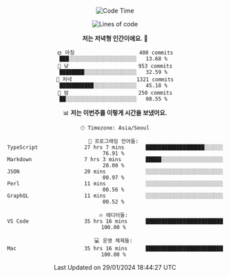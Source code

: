 <div align='center'>
 
<!--START_SECTION:waka-->
![Code Time](http://img.shields.io/badge/Code%20Time-3%2C331%20hrs%2040%20mins-blue)

![Lines of code](https://img.shields.io/badge/%EC%A0%80%EB%8A%94%20%EC%97%AC%ED%83%9C%EA%B9%8C%EC%A7%80%20-1.4%20million%20%EC%A4%84%EC%9D%98%20%EC%BD%94%EB%93%9C%EB%A5%BC%20%EC%9E%91%EC%84%B1%ED%96%88%EC%96%B4%EC%9A%94.-blue)

**저는 저녁형 인간이에요. 🦉** 

```text
🌞 아침                     400 commits         ███░░░░░░░░░░░░░░░░░░░░░░   13.68 % 
🌆 낮　                     953 commits         ████████░░░░░░░░░░░░░░░░░   32.59 % 
🌃 저녁                     1321 commits        ███████████░░░░░░░░░░░░░░   45.18 % 
🌙 밤　                     250 commits         ██░░░░░░░░░░░░░░░░░░░░░░░   08.55 % 
```


📊 **저는 이번주를 이렇게 시간을 보냈어요.** 

```text
🕑︎ Timezone: Asia/Seoul

💬 프로그래밍 언어들: 
TypeScript               27 hrs 7 mins       ███████████████████░░░░░░   76.91 % 
Markdown                 7 hrs 3 mins        █████░░░░░░░░░░░░░░░░░░░░   20.00 % 
JSON                     20 mins             ░░░░░░░░░░░░░░░░░░░░░░░░░   00.97 % 
Perl                     11 mins             ░░░░░░░░░░░░░░░░░░░░░░░░░   00.56 % 
GraphQL                  11 mins             ░░░░░░░░░░░░░░░░░░░░░░░░░   00.52 % 

🔥 에디터들: 
VS Code                  35 hrs 16 mins      █████████████████████████   100.00 % 

💻 운영 체제들: 
Mac                      35 hrs 16 mins      █████████████████████████   100.00 % 
```


 Last Updated on 29/01/2024 18:44:27 UTC
<!--END_SECTION:waka-->
 </div>
<!---
Emewjin/Emewjin is a ✨ special ✨ repository because its `README.md` (this file) appears on your GitHub profile.
You can click the Preview link to take a look at your changes.
--->
